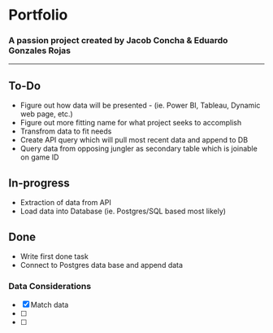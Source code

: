 # Portfolio
### A passion project created by Jacob Concha & Eduardo Gonzales Rojas 
---

## To-Do
- Figure out how data will be presented - (ie. Power BI, Tableau, Dynamic web page, etc.)
- Figure out more fitting name for what project seeks to accomplish
- Transfrom data to fit needs
- Create API query which will pull most recent data and append to DB
- Query data from opposing jungler as secondary table which is joinable on game ID 

## In-progress
- Extraction of data from API 
- Load data into Database (ie. Postgres/SQL based most likely)

## Done
- Write first done task
- Connect to Postgres data base and append data

### Data Considerations
- [x] Match data
- [ ] 
- [ ] 
